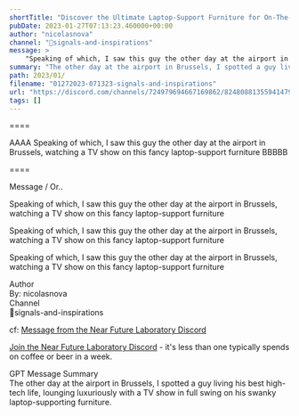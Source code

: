 ```yaml
---
shortTitle: "Discover the Ultimate Laptop-Support Furniture for On-The-Go Entertainment at Brussels Airport!"
pubDate: 2023-01-27T07:13:23.460000+00:00
author: "nicolasnova"
channel: "🚦signals-and-inspirations"
message: >
    "Speaking of which, I saw this guy the other day at the airport in Brussels, watching a TV show on this fancy laptop-support furniture"
summary: "The other day at the airport in Brussels, I spotted a guy living his best high-tech life, lounging luxuriously with a TV show in full swing on his swanky laptop-supporting furniture."
path: 2023/01/
filename: "01272023-071323-signals-and-inspirations"
url: "https://discord.com/channels/724979694667169862/824808813559414794/1068428494205358080"
tags: []
---
```

====

AAAA Speaking of which, I saw this guy the other day at the airport in Brussels, watching a TV show on this fancy laptop-support furniture BBBBB

====
<div class="metadata-title-header pt-3 pb-3 pl-2">Message / Or..</div>    
<div class="human-content-container">  

Speaking of which, I saw this guy the other day at the airport in Brussels, watching a TV show on this fancy laptop-support furniture



Speaking of which, I saw this guy the other day at the airport in Brussels, watching a TV show on this fancy laptop-support furniture

</div>

<div class="bg-blue-300 p-4 rounded-md mb-4">

Speaking of which, I saw this guy the other day at the airport in Brussels, watching a TV show on this fancy laptop-support furniture

</div>

<div class="metadata-title-header pt-3 pb-3 pl-2">Author</div>    
<div class="bg-gray-200 p-4 rounded-md mb-4">   
By: nicolasnova
</div>

<div class="metadata-title-header pt-3 pb-3 pl-2">Channel</div>    
<div class="bg-gray-200 p-4 rounded-md mb-4">   
🚦signals-and-inspirations</span>
</div>

cf: <a href="">Message from the Near Future Laboratory Discord</a>

<a href="">Join the Near Future Laboratory Discord</a> - it's less than one typically spends on coffee or beer in a week. 

<div class="metadata-title-header pt-3 pb-3 pl-2">GPT Message Summary</div>    
<div class="robot-content-container">
The other day at the airport in Brussels, I spotted a guy living his best high-tech life, lounging luxuriously with a TV show in full swing on his swanky laptop-supporting furniture.
</div>
</div>

